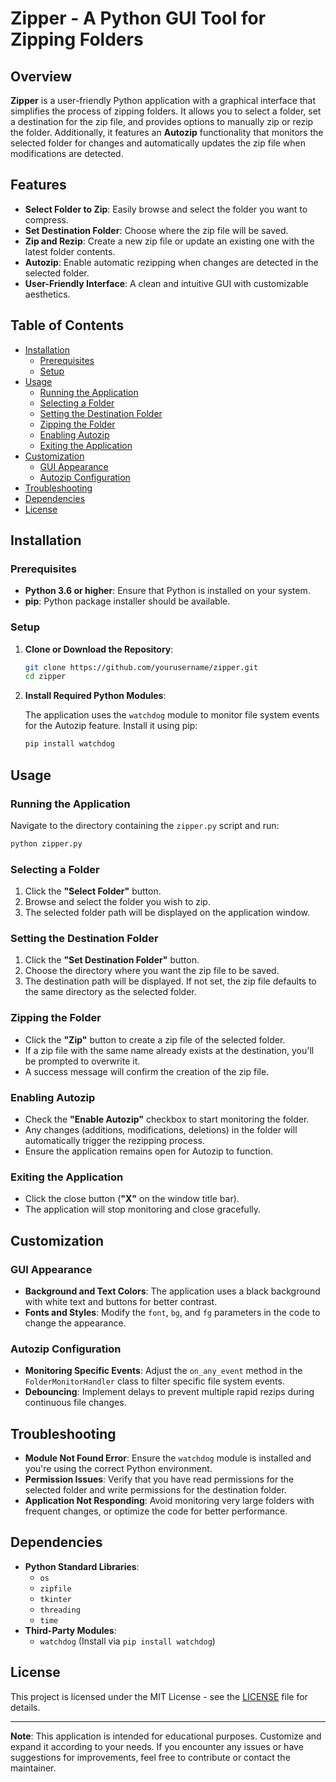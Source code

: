 # Zipper - A Python GUI Tool for Zipping Folders

## Overview

**Zipper** is a user-friendly Python application with a graphical interface that simplifies the process of zipping folders. It allows you to select a folder, set a destination for the zip file, and provides options to manually zip or rezip the folder. Additionally, it features an **Autozip** functionality that monitors the selected folder for changes and automatically updates the zip file when modifications are detected.

## Features

- **Select Folder to Zip**: Easily browse and select the folder you want to compress.
- **Set Destination Folder**: Choose where the zip file will be saved.
- **Zip and Rezip**: Create a new zip file or update an existing one with the latest folder contents.
- **Autozip**: Enable automatic rezipping when changes are detected in the selected folder.
- **User-Friendly Interface**: A clean and intuitive GUI with customizable aesthetics.

## Table of Contents

- [Installation](#installation)
  - [Prerequisites](#prerequisites)
  - [Setup](#setup)
- [Usage](#usage)
  - [Running the Application](#running-the-application)
  - [Selecting a Folder](#selecting-a-folder)
  - [Setting the Destination Folder](#setting-the-destination-folder)
  - [Zipping the Folder](#zipping-the-folder)
  - [Enabling Autozip](#enabling-autozip)
  - [Exiting the Application](#exiting-the-application)
- [Customization](#customization)
  - [GUI Appearance](#gui-appearance)
  - [Autozip Configuration](#autozip-configuration)
- [Troubleshooting](#troubleshooting)
- [Dependencies](#dependencies)
- [License](#license)

## Installation

### Prerequisites

- **Python 3.6 or higher**: Ensure that Python is installed on your system.
- **pip**: Python package installer should be available.

### Setup

1. **Clone or Download the Repository**:

   ```bash
   git clone https://github.com/yourusername/zipper.git
   cd zipper
   ```

2. **Install Required Python Modules**:

   The application uses the `watchdog` module to monitor file system events for the Autozip feature. Install it using pip:

   ```bash
   pip install watchdog
   ```

## Usage

### Running the Application

Navigate to the directory containing the `zipper.py` script and run:

```bash
python zipper.py
```

### Selecting a Folder

1. Click the **"Select Folder"** button.
2. Browse and select the folder you wish to zip.
3. The selected folder path will be displayed on the application window.

### Setting the Destination Folder

1. Click the **"Set Destination Folder"** button.
2. Choose the directory where you want the zip file to be saved.
3. The destination path will be displayed. If not set, the zip file defaults to the same directory as the selected folder.

### Zipping the Folder

- Click the **"Zip"** button to create a zip file of the selected folder.
- If a zip file with the same name already exists at the destination, you'll be prompted to overwrite it.
- A success message will confirm the creation of the zip file.

### Enabling Autozip

- Check the **"Enable Autozip"** checkbox to start monitoring the folder.
- Any changes (additions, modifications, deletions) in the folder will automatically trigger the rezipping process.
- Ensure the application remains open for Autozip to function.

### Exiting the Application

- Click the close button (**"X"** on the window title bar).
- The application will stop monitoring and close gracefully.

## Customization

### GUI Appearance

- **Background and Text Colors**: The application uses a black background with white text and buttons for better contrast.
- **Fonts and Styles**: Modify the `font`, `bg`, and `fg` parameters in the code to change the appearance.

### Autozip Configuration

- **Monitoring Specific Events**: Adjust the `on_any_event` method in the `FolderMonitorHandler` class to filter specific file system events.
- **Debouncing**: Implement delays to prevent multiple rapid rezips during continuous file changes.

## Troubleshooting

- **Module Not Found Error**: Ensure the `watchdog` module is installed and you're using the correct Python environment.
- **Permission Issues**: Verify that you have read permissions for the selected folder and write permissions for the destination folder.
- **Application Not Responding**: Avoid monitoring very large folders with frequent changes, or optimize the code for better performance.

## Dependencies

- **Python Standard Libraries**:
  - `os`
  - `zipfile`
  - `tkinter`
  - `threading`
  - `time`
- **Third-Party Modules**:
  - `watchdog` (Install via `pip install watchdog`)

## License

This project is licensed under the MIT License - see the [LICENSE](LICENSE) file for details.

---

**Note**: This application is intended for educational purposes. Customize and expand it according to your needs. If you encounter any issues or have suggestions for improvements, feel free to contribute or contact the maintainer.
